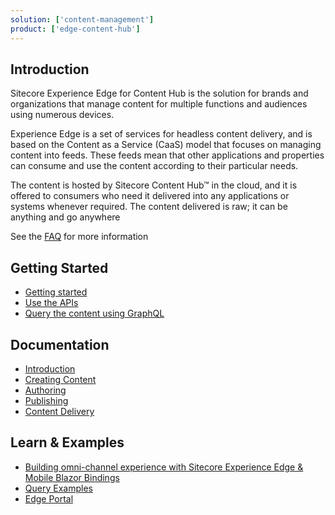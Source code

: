 ```yaml
---
solution: ['content-management']
product: ['edge-content-hub']
---
```


## Introduction

Sitecore Experience Edge for Content Hub is the solution for brands and organizations that manage content for multiple functions and audiences using numerous devices.

Experience Edge is a set of services for headless content delivery, and is based on the Content as a Service (CaaS) model that focuses on managing content into feeds. These feeds mean that other applications and properties can consume and use the content according to their particular needs.

The content is hosted by Sitecore Content Hub™ in the cloud, and it is offered to consumers who need it delivered into any applications or systems whenever required. The content delivered is raw; it can be anything and go anywhere

See the [FAQ](https://www.sitecore.com/company/news-events/press-releases/2020/12/sitecore-advances-saas-platform-with-sitecore-experience-edge/faq) for more information

## Getting Started

- [Getting started](https://doc.sitecore.com/ch/en/users/latest/content-hub/quickstart-guide.html)
- [Use the APIs](https://doc.sitecore.com/ch/en/users/latest/content-hub/apis-intro.html)
- [Query the content using GraphQL](https://doc.sitecore.com/ch/en/developers/latest/cloud-dev/graphql-examples.html)

## Documentation

- [Introduction](https://doc.sitecore.com/ch/en/users/latest/content-hub/caas-intro.html)
- [Creating Content](https://doc.sitecore.com/ch/en/users/latest/content-hub/create-create.html)
- [Authoring](https://doc.sitecore.com/ch/en/users/latest/content-hub/authoring.html)
- [Publishing](https://doc.sitecore.com/ch/en/users/latest/content-hub/publishing-intro.html)
- [Content Delivery](https://doc.sitecore.com/ch/en/users/latest/content-hub/delivery.html)

## Learn & Examples

- [Building omni-channel experience with Sitecore Experience Edge & Mobile Blazor Bindings ](https://www.youtube.com/watch?v=MxfDqasm0No&pp=sAQA)
- [Query Examples](https://doc.sitecore.com/ch/en/developers/latest/cloud-dev/graphql-examples.html)
- [Edge Portal](https://github.com/Sitecore/edge-portal/)
